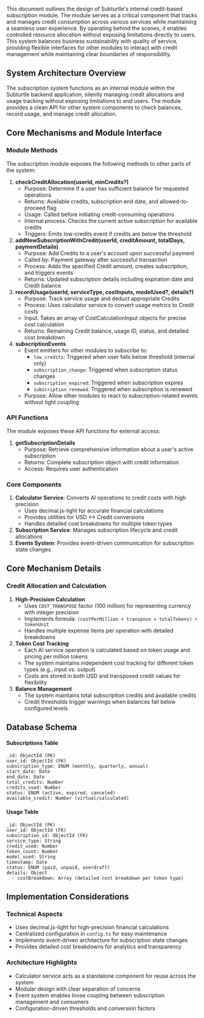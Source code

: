 This document outlines the design of Subturtle's internal credit-based subscription module. The module serves as a critical component that tracks and manages credit consumption across various services while maintaining a seamless user experience. By operating behind the scenes, it enables controlled resource allocation without exposing limitations directly to users. This system balances business sustainability with quality of service, providing flexible interfaces for other modules to interact with credit management while maintaining clear boundaries of responsibility.

## System Architecture Overview

The subscription system functions as an internal module within the Subturtle backend application, silently managing credit allocations and usage tracking without exposing limitations to end users. The module provides a clean API for other system components to check balances, record usage, and manage credit allocation.

## Core Mechanisms and Module Interface

### Module Methods

The subscription module exposes the following methods to other parts of the system:

1. **checkCreditAllocation(userId, minCredits?)**
    *   Purpose: Determine if a user has sufficient balance for requested operations
    *   Returns: Available credits, subscription end date, and allowed-to-proceed flag
    *   Usage: Called before initiating credit-consuming operations
    *   Internal process: Checks the current active subscription for available credits
    *   Triggers: Emits low-credits event if credits are below the threshold
2. **addNewSubscriptionWithCredit(userId, creditAmount, totalDays, paymentDetails)**
    *   Purpose: Add Credits to a user's account upon successful payment
    *   Called by: Payment gateway after successful transaction
    *   Process: Adds the specified Credit amount, creates subscription, and triggers events
    *   Returns: Updated subscription details including expiration date and Credit balance
3. **recordUsage(userId, serviceType, costInputs, modelUsed?, details?)**
    *   Purpose: Track service usage and deduct appropriate Credits
    *   Process: Uses calculator service to convert usage metrics to Credit costs
    *   Input: Takes an array of CostCalculationInput objects for precise cost calculation
    *   Returns: Remaining Credit balance, usage ID, status, and detailed cost breakdown
4. **subscriptionEvents**
    *   Event emitters for other modules to subscribe to:
        *   `low_credits`: Triggered when user falls below threshold (internal only)
        *   `subscription_change`: Triggered when subscription status changes
        *   `subscription_expired`: Triggered when subscription expires
        *   `subscription_renewed`: Triggered when subscription is renewed
    *   Purpose: Allow other modules to react to subscription-related events without tight coupling

### API Functions

The module exposes these API functions for external access:

1. **getSubscriptionDetails**
    *   Purpose: Retrieve comprehensive information about a user's active subscription
    *   Returns: Complete subscription object with credit information
    *   Access: Requires user authentication

### Core Components

1. **Calculator Service**: Converts AI operations to credit costs with high precision
    *   Uses decimal.js-light for accurate financial calculations
    *   Provides utilities for USD <-> Credit conversions
    *   Handles detailed cost breakdowns for multiple token types
2. **Subscription Service**: Manages subscription lifecycle and credit allocations
3. **Events System**: Provides event-driven communication for subscription state changes

## Core Mechanism Details

### Credit Allocation and Calculation

1. **High-Precision Calculation**
    *   Uses `COST_TRANSPOSE` factor (100 million) for representing currency with integer precision
    *   Implements formula: `(costPerMillion × transpose × totalTokens) ÷ tokenUnit`
    *   Handles multiple expense items per operation with detailed breakdowns
2. **Token Cost Tracking**
    *   Each AI service operation is calculated based on token usage and pricing per million tokens
    *   The system maintains independent cost tracking for different token types (e.g., input vs. output)
    *   Costs are stored in both USD and transposed credit values for flexibility
3. **Balance Management**
    *   The system maintains total subscription credits and available credits
    *   Credit thresholds trigger warnings when balances fall below configured levels

## Database Schema

#### Subscriptions Table

```plain
_id: ObjectId (PK)
user_id: ObjectId (FK)
subscription_type: ENUM (monthly, quarterly, annual)
start_date: Date
end_date: Date
total_credits: Number
credits_used: Number
status: ENUM (active, expired, canceled)
available_credit: Number (virtual/calculated)
```

#### Usage Table

```plain
_id: ObjectId (PK)
user_id: ObjectId (FK)
subscription_id: ObjectId (FK)
service_type: String
credit_used: Number
token_count: Number
model_used: String
timestamp: Date
status: ENUM (paid, unpaid, overdraft)
details: Object
  - costBreakdown: Array (detailed cost breakdown per token type)
```

## Implementation Considerations

### Technical Aspects

*   Uses decimal.js-light for high-precision financial calculations
*   Centralized configuration in `config.ts` for easy maintenance
*   Implements event-driven architecture for subscription state changes
*   Provides detailed cost breakdowns for analytics and transparency

### Architecture Highlights

*   Calculator service acts as a standalone component for reuse across the system
*   Modular design with clear separation of concerns
*   Event system enables loose coupling between subscription management and consumers
*   Configuration-driven thresholds and conversion factors